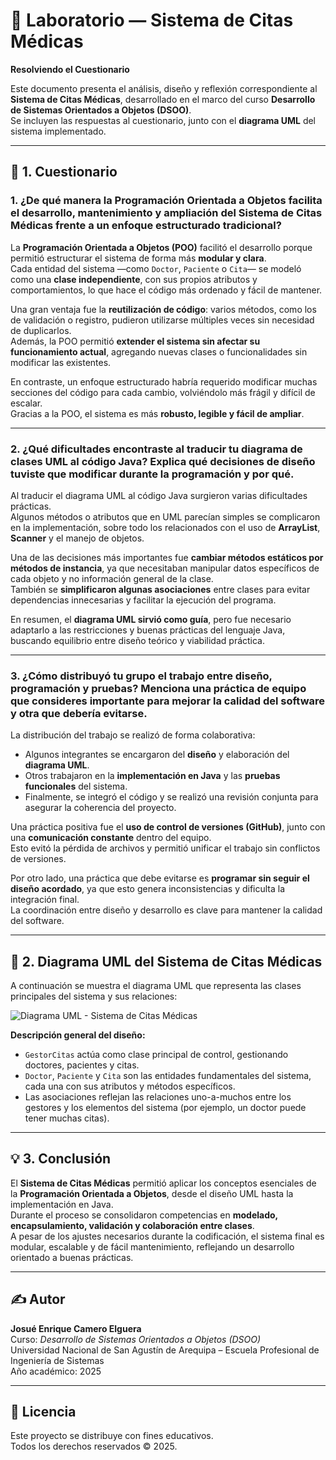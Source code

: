 # 🏥 Laboratorio — Sistema de Citas Médicas  
**Resolviendo el Cuestionario**

Este documento presenta el análisis, diseño y reflexión correspondiente al **Sistema de Citas Médicas**, desarrollado en el marco del curso **Desarrollo de Sistemas Orientados a Objetos (DSOO)**.  
Se incluyen las respuestas al cuestionario, junto con el **diagrama UML** del sistema implementado.

---

## 📘 1. Cuestionario

### **1. ¿De qué manera la Programación Orientada a Objetos facilita el desarrollo, mantenimiento y ampliación del Sistema de Citas Médicas frente a un enfoque estructurado tradicional?**

La **Programación Orientada a Objetos (POO)** facilitó el desarrollo porque permitió estructurar el sistema de forma más **modular y clara**.  
Cada entidad del sistema —como `Doctor`, `Paciente` o `Cita`— se modeló como una **clase independiente**, con sus propios atributos y comportamientos, lo que hace el código más ordenado y fácil de mantener.

Una gran ventaja fue la **reutilización de código**: varios métodos, como los de validación o registro, pudieron utilizarse múltiples veces sin necesidad de duplicarlos.  
Además, la POO permitió **extender el sistema sin afectar su funcionamiento actual**, agregando nuevas clases o funcionalidades sin modificar las existentes.

En contraste, un enfoque estructurado habría requerido modificar muchas secciones del código para cada cambio, volviéndolo más frágil y difícil de escalar.  
Gracias a la POO, el sistema es más **robusto, legible y fácil de ampliar**.

---

### **2. ¿Qué dificultades encontraste al traducir tu diagrama de clases UML al código Java? Explica qué decisiones de diseño tuviste que modificar durante la programación y por qué.**

Al traducir el diagrama UML al código Java surgieron varias dificultades prácticas.  
Algunos métodos o atributos que en UML parecían simples se complicaron en la implementación, sobre todo los relacionados con el uso de **ArrayList**, **Scanner** y el manejo de objetos.

Una de las decisiones más importantes fue **cambiar métodos estáticos por métodos de instancia**, ya que necesitaban manipular datos específicos de cada objeto y no información general de la clase.  
También se **simplificaron algunas asociaciones** entre clases para evitar dependencias innecesarias y facilitar la ejecución del programa.

En resumen, el **diagrama UML sirvió como guía**, pero fue necesario adaptarlo a las restricciones y buenas prácticas del lenguaje Java, buscando equilibrio entre diseño teórico y viabilidad práctica.

---

### **3. ¿Cómo distribuyó tu grupo el trabajo entre diseño, programación y pruebas? Menciona una práctica de equipo que consideres importante para mejorar la calidad del software y otra que debería evitarse.**

La distribución del trabajo se realizó de forma colaborativa:
- Algunos integrantes se encargaron del **diseño** y elaboración del **diagrama UML**.  
- Otros trabajaron en la **implementación en Java** y las **pruebas funcionales** del sistema.  
- Finalmente, se integró el código y se realizó una revisión conjunta para asegurar la coherencia del proyecto.

Una práctica positiva fue el **uso de control de versiones (GitHub)**, junto con una **comunicación constante** dentro del equipo.  
Esto evitó la pérdida de archivos y permitió unificar el trabajo sin conflictos de versiones.

Por otro lado, una práctica que debe evitarse es **programar sin seguir el diseño acordado**, ya que esto genera inconsistencias y dificulta la integración final.  
La coordinación entre diseño y desarrollo es clave para mantener la calidad del software.

---

## 🧩 2. Diagrama UML del Sistema de Citas Médicas

A continuación se muestra el diagrama UML que representa las clases principales del sistema y sus relaciones:

![Diagrama UML - Sistema de Citas Médicas](197d1524-25ec-48f2-9592-1e85f2a98d3d.png)

**Descripción general del diseño:**
- `GestorCitas` actúa como clase principal de control, gestionando doctores, pacientes y citas.  
- `Doctor`, `Paciente` y `Cita` son las entidades fundamentales del sistema, cada una con sus atributos y métodos específicos.  
- Las asociaciones reflejan las relaciones uno-a-muchos entre los gestores y los elementos del sistema (por ejemplo, un doctor puede tener muchas citas).

---

## 💡 3. Conclusión

El **Sistema de Citas Médicas** permitió aplicar los conceptos esenciales de la **Programación Orientada a Objetos**, desde el diseño UML hasta la implementación en Java.  
Durante el proceso se consolidaron competencias en **modelado, encapsulamiento, validación y colaboración entre clases**.  
A pesar de los ajustes necesarios durante la codificación, el sistema final es modular, escalable y de fácil mantenimiento, reflejando un desarrollo orientado a buenas prácticas.

---

## ✍️ Autor

**Josué Enrique Camero Elguera**  
Curso: *Desarrollo de Sistemas Orientados a Objetos (DSOO)*  
Universidad Nacional de San Agustín de Arequipa – Escuela Profesional de Ingeniería de Sistemas  
Año académico: 2025

---

## 📄 Licencia

Este proyecto se distribuye con fines educativos.  
Todos los derechos reservados © 2025.
